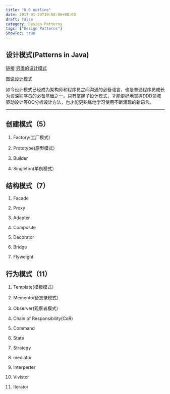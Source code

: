 ```yaml
---
title: "0.0 outline"
date: 2017-01-24T10:58:06+08:00
draft: false
category: Design Patterns
tags: ["Design Patterns"]
ShowToc: true
---
```


## 设计模式(Patterns in Java)

[链接](http://www.jdon.com/designpatterns/) [另类的设计模式](http://coolshell.cn/articles/4844.html)

[图说设计模式](https://design-patterns.readthedocs.io/zh_CN/latest/)

如今设计模式已经成为架构师和程序员之间沟通的必备语言，也是普通程序员成长为资深程序员的必备基础之一。只有掌握了设计模式，才能更好地掌握DDD领域驱动设计等OO分析设计方法，也才能更熟练地学习使用不断涌现的新语言。

----

## 创建模式（5）

1. Factory(工厂模式）

2. Prototype(原型模式）

3. Builder

4. Singleton(单例模式）

## 结构模式（7）

1. Facade

2. Proxy

3. Adapter

4. Composite

5. Decorator

6. Bridge

7. Flyweight

## 行为模式（11）

1. Template(模板模式）

2. Memento(备忘录模式）

3. Observer(观察者模式）

4. Chain of Responsibility(CoR)

5. Command

6. State

7. Strategy

8. mediator

9. Interperter

10. Vivistor

11. Iterator
